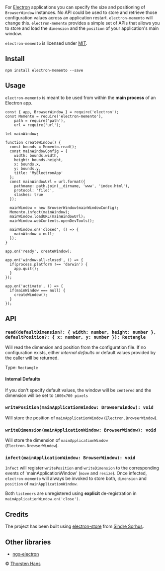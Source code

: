 For [Electron](https://electronjs.org/) applications you can specify the size and positioning of `BrowserWindow` instances. No API could be used to store and retrieve those configuration values across an application restart. `electron-memento` will change this. `electron-memento` provides a simple set of APIs that allows you to store and load the `dimension` and the `position` of your application's main window.

`electron-memento` is licensed under [MIT](./LICENSE).

## Install
```
npm install electron-memento --save
```

## Usage

`electron-memento` is meant to be used from within the **main process** of an Electron app. 

```
const { app, BrowserWindow } = require('electron');
const Memento = require('electron-memento'),
    path = require('path'),
    url = require('url');

let mainWindow;

function createWindow() {
  const bounds = Memento.read();
  const mainWindowConfig = {
    width: bounds.width,
    height: bounds.height,
    x: bounds.x,
    y: bounds.y,
    title: 'MyElectronApp'
  };
  const mainWindowUrl = url.format({
    pathname: path.join(__dirname, 'www', 'index.html'),
    protocol: 'file:',
    slashes: true
  });

  mainWindow = new BrowserWindow(mainWindowConfig);
  Memento.infect(mainWindow);
  mainWindow.loadURL(mainWindowUrl);
  mainWindow.webContents.openDevTools();

  mainWindow.on('closed', () => {
    mainWindow = null;
  });
}

app.on('ready', createWindow);

app.on('window-all-closed', () => {
  if(process.platform !== 'darwin') {
    app.quit();
  }
});

app.on('activate', () => {
  if(mainWindow === null) {
    createWindow();
  }
});
```

## API

### `read(defaultDimension?: { width: number, height: number }, defaultPosition?: { x: number, y: number }): Rectangle`

Will read the dimension and position from the configuration file. If no configuration exists, either *internal defaults* or default values provided by the caller will be returned.

Type: `Rectangle`

#### Internal Defaults

If you don't specify default values, the window will be `centered` and the dimension will be set to `1000x700 pixels`


### `writePosition(mainApplicationWindow: BrowserWindow): void`

Will store the position of `mainApplicationWindow` (`Electron.BrowserWindow`).

### `writeDimension(mainApplicationWindow: BrowserWindow): void`

Will store the dimension of `mainApplicationWindow` (`Electron.BrowserWindow`).

### `infect(mainApplicationWindow: BrowserWindow): void`

`Infect` will register `writePosition` and `writeDimension` to the corresponding events of 'mainApplicationWindow' (`move` and `resize`). Once infected, `electron-memento` will always be invoked to store both,
`dimension` and `position` of `mainApplicationWindow`.

Both `listeners` are unregistered using **explicit** de-registration in `mainApplicationWindow.on('close')`.

## Credits

The project has been built using [electron-store](https://github.com/sindresorhus/electron-store) from [Sindre Sorhus](https://github.com/sindresorhus).

## Other libraries

* [ngx-electron](https://github.com/ThorstenHans/ngx-electron)

&copy; [Thorsten Hans](https://thorsten-hans.com)
